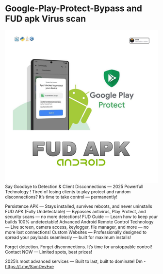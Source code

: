 # Google-Play-Protect-Bypass and FUD apk Virus scan
![image alt](https://github.com/SamDevExe/Google-Play-Protect-fud-bypass-apk/blob/add35f419845bc2caf9071faddc5f59f31be00fd/photo_6095955127866343165_y.jpg)
Say Goodbye to Detection &amp; Client Disconnections — 2025 Powerfull Technology !
 Tired of losing clients to play protect and random disconnections? It’s time to take control — permanently!

Persistence APK — Stays installed, survives reboots, and never uninstalls
FUD APK (Fully Undetectable) — Bypasses antivirus, Play Protect, and security scans — no more detections!
FUD Guide — Learn how to keep your builds 100% undetectable!
Advanced Android Remote Control Technology — Live screen, camera access, keylogger, file manager, and more — no more lost connections!
Custom Websites — Professionally designed to spread your payloads seamlessly — built for maximum installs!

Forget detection. Forget disconnections. It’s time for unstoppable control! 
Contact  NOW — Limited spots, best prices!

2025’s most advanced services — Built to last, built to dominate! Dm - https://t.me/SamDevExe
